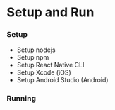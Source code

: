 # Setup and Run

### Setup

* Setup nodejs
* Setup npm
* Setup React Native CLI
* Setup Xcode \(iOS\)
* Setup Android Studio \(Android\)

### Running

